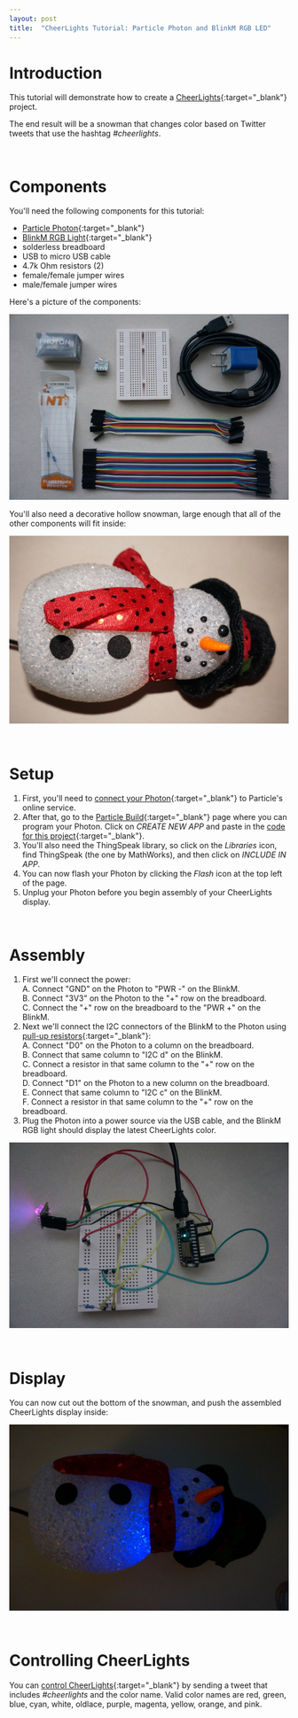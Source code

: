 ```yaml
---
layout: post
title:  "CheerLights Tutorial: Particle Photon and BlinkM RGB LED"
---
```


# Introduction
This tutorial will demonstrate how to create a [CheerLights](http://cheerlights.com/){:target="_blank"} project.

The end result will be a snowman that changes color based on Twitter tweets that use the hashtag *#cheerlights*.

<br>

# Components

You'll need the following components for this tutorial:

* [Particle Photon](https://store.particle.io/){:target="_blank"}
* [BlinkM RGB Light](http://thingm.com/products/blinkm/){:target="_blank"}
* solderless breadboard
* USB to micro USB cable
* 4.7k Ohm resistors (2)
* female/female jumper wires
* male/female jumper wires

Here's a picture of the components:

![components](/assets/cheerlights_components.jpg)

You'll also need a decorative hollow snowman, large enough that all of the other components will fit inside:

![snowman](/assets/cheerlights_snowman.jpg)

<br>

# Setup

1. First, you'll need to [connect your Photon](https://docs.particle.io/guide/getting-started/start/photon){:target="_blank"}
to Particle's online service.
2. After that, go to the [Particle Build](https://build.particle.io/build){:target="_blank"} page where you can program your Photon.
Click on *CREATE NEW APP* and paste in the [code for this project](https://raw.githubusercontent.com/llawlor/cheerlights-particle-blinkm/master/cheerlights-blinkm.ino){:target="_blank"}.
3. You'll also need the ThingSpeak library, so click on the *Libraries* icon, find ThingSpeak (the one by MathWorks), and then click on *INCLUDE IN APP*.
4. You can now flash your Photon by clicking the *Flash* icon at the top left of the page.
5. Unplug your Photon before you begin assembly of your CheerLights display.

<br>

# Assembly

1. First we'll connect the power:  
  A. Connect "GND" on the Photon to "PWR \-" on the BlinkM.  
  B. Connect "3V3" on the Photon to the "+" row on the breadboard.  
  C. Connect the "+" row on the breadboard to the "PWR +" on the BlinkM.
2. Next we'll connect the I2C connectors of the BlinkM to the Photon using [pull-up resistors](https://learn.sparkfun.com/tutorials/pull-up-resistors){:target="_blank"}:  
  A. Connect "D0" on the Photon to a column on the breadboard.  
  B. Connect that same column to "I2C d" on the BlinkM.  
  C. Connect a resistor in that same column to the "+" row on the breadboard.  
  D. Connect "D1" on the Photon to a new column on the breadboard.  
  E. Connect that same column to "I2C c" on the BlinkM.  
  F. Connect a resistor in that same column to the "+" row on the breadboard.
3. Plug the Photon into a power source via the USB cable, and the BlinkM RGB light should display the latest CheerLights color.

![assembled](/assets/cheerlights_assembled.jpg)

<br>

# Display

You can now cut out the bottom of the snowman, and push the assembled CheerLights display inside:

![cheerlights blue](/assets/cheerlights_snowman_blue.jpg)

<br>

# Controlling CheerLights

You can [control CheerLights](http://cheerlights.com/about/){:target="_blank"} by sending a tweet that includes *#cheerlights* and the color name.
Valid color names are red, green, blue, cyan, white, oldlace, purple, magenta, yellow, orange, and pink.
